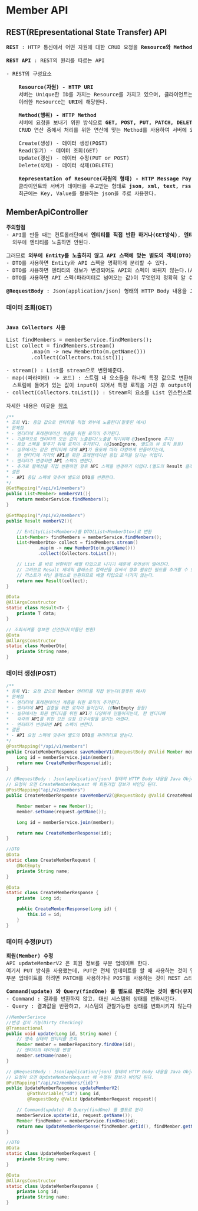 # Member API
## REST(REpresentational State Transfer) API
<pre>
<b>REST</b> : HTTP 통신에서 어떤 자원에 대한 CRUD 요청을 <b>Resource와 Method로 표현</b>하여 특정한 형태(json, xml)로 전달하는 방식

<b>REST API</b> : REST의 원리를 따르는 API

- REST의 구성요소

    <b>Resource(자원) - HTTP URI</b>
    서버는 Unique한 ID를 가지는 Resource를 가지고 있으며, 클라이언트는 이러한 Resource에 요청을 보낸다.
    이러한 Resource는 <b>URI</b>에 해당한다.

    <b>Method(행위) - HTTP Method</b>
    서버에 요청을 보내기 위한 방식으로 <b>GET, POST, PUT, PATCH, DELETE</b>가 있다.
    CRUD 연산 중에서 처리를 위한 연산에 맞는 Method를 사용하여 서버에 요청을 보내야 한다.

    Create(생성) - 데이터 생성(POST)
    Read(읽기) - 데이터 조회(GET)
    Update(갱신) - 데이터 수정(PUT or POST)
    Delete(삭제) - 데이터 삭제(DELETE)

    <b>Representation of Resource(자원의 형태) - HTTP Message Pay Load</b>
    클라이언트와 서버가 데이터를 주고받는 형태로 <b>json, xml, text, rss</b> 등이 있다.
    최근에는 Key, Value를 활용하는 json을 주로 사용한다.
</pre>
## MemberApiController
<pre>
<b>주의할점</b>
- API를 만들 때는 컨트롤러단에서 <b>엔티티를 직접 반환 하거나(GET방식)</b>, <b>엔티티를 파라미터로 받아서(POST방식)</b> 
  외부에 엔티티를 노출하면 안된다.

그러므로 <b>외부에 Entity를 노출하지 않고 API 스팩에 맞는 별도의 객체(DTO)를 만드는것</b>이 좋다.
- DTO를 사용하면 Entity와 API 스펙을 명확하게 분리할 수 있다.
- DTO를 사용하면 엔티티의 정보가 변경되어도 API의 스펙이 바뀌지 않는다.(API에 영향이 없다)
- DTO를 사용하면 API 스펙(파라미터로 넘어오는 값)이 무엇인지 정확히 알 수 있다.

<b>@RequestBody</b> : Json(application/json) 형태의 HTTP Body 내용을 Java Object 로 변환시켜주는 역할
</pre>
### 데이터 조회(GET)
<pre>

<b>Java Collectors 사용</b>

List<Member> findMembers = memberService.findMembers();
List<MemberDto> collect = findMembers.stream()
        .map(m -> new MemberDto(m.getName()))
        .collect(Collectors.toList());

- stream() : List를 stream으로 변환해준다.
- map((파라미터) -> 코드) : 스트림 내 요소들을 하나씩 특정 값으로 변환해준다(람다식 이용)
  스트림에 들어가 있는 값이 input이 되어서 특정 로직을 거친 후 output이 되어 리턴되는 새로운 스트림에 담기게 된다.
- collect(Collectors.toList()) : Stream의 요소를 List 인스턴스로 반환해준다.

자세한 내용은 이곳을 <a href="https://wakestand.tistory.com/419">참조</a>
</pre>
```java
/**
* 조회 V1: 응답 값으로 엔티티를 직접 외부에 노출한다(잘못된 예시)
* 문제점
* - 엔티티에 프레젠테이션 계층을 위한 로직이 추가된다.
* - 기본적으로 엔티티의 모든 값이 노출된다(노출을 막기위해 @JsonIgnore 추가)
* - 응답 스펙을 맞추기 위해 로직이 추가된다. (@JsonIgnore, 별도의 뷰 로직 등등)
* - 실무에서는 같은 엔티티에 대해 API가 용도에 따라 다양하게 만들어지는데,
*   한 엔티티에 각각의 API를 위한 프레젠테이션 응답 로직을 담기는 어렵다.
* - 엔티티가 변경되면 API 스펙이 변한다.
* - 추가로 컬렉션을 직접 반환하면 항후 API 스펙을 변경하기 어렵다.(별도의 Result 클래스생성으로 해결)
* 결론
* - API 응답 스펙에 맞추어 별도의 DTO를 반환한다.
*/
@GetMapping("/api/v1/members")
public List<Member> membersV1(){
    return memberService.findMembers();
}

@GetMapping("/api/v2/members")
public Result memberV2(){

    // Entity(List<Member>)를 DTO(List<MemberDto>)로 변환
    List<Member> findMembers = memberService.findMembers();
    List<MemberDto> collect = findMembers.stream()
            .map(m -> new MemberDto(m.getName()))
            .collect(Collectors.toList());

    // List 를 바로 반환하면 배열 타입으로 나가기 때문에 유연성이 떨어진다.
    // 그러므로 Result 제네릭 클래스로 컬렉션을 감싸서 향후 필요한 필드를 추가할 수 있다.
    // 리스트가 아닌 클래스로 반환되므로 배열 타입으로 나가지 않는다.
    return new Result(collect);
}

@Data
@AllArgsConstructor
static class Result<T> {
    private T data;
}

// 조회시켜줄 정보만 선언한다(이름만 반환)
@Data
@AllArgsConstructor
static class MemberDto{
    private String name;
}
```
### 데이터 생성(POST)
```java
/**
* 등록 V1: 요청 값으로 Member 엔티티를 직접 받는다(잘못된 예시)
* 문제점
* - 엔티티에 프레젠테이션 계층을 위한 로직이 추가된다.
* - 엔티티에 API 검증을 위한 로직이 들어간다. (@NotEmpty 등등)
* - 실무에서는 회원 엔티티를 위한 API가 다양하게 만들어지는데, 한 엔티티에
*   각각의 API를 위한 모든 요청 요구사항을 담기는 어렵다.
* - 엔티티가 변경되면 API 스펙이 변한다.
* 결론
* - API 요청 스펙에 맞추어 별도의 DTO를 파라미터로 받는다.
*/
@PostMapping("/api/v1/members")
public CreateMemberResponse saveMemberV1(@RequestBody @Valid Member member){
    Long id = memberService.join(member);
    return new CreateMemberResponse(id);
}

// @RequestBody : Json(application/json) 형태의 HTTP Body 내용을 Java Object 로 변환시켜주는 역할
// 요청이 오면 CreateMemberRequest 에 회원가입 정보가 바인딩 된다.
@PostMapping("api/v2/members")
public CreateMemberResponse saveMemberV2(@RequestBody @Valid CreateMemberRequest request){

    Member member = new Member();
    member.setName(request.getName());

    Long id = memberService.join(member);

    return new CreateMemberResponse(id);
}

//DTO
@Data
static class CreateMemberRequest {
    @NotEmpty
    private String name;
}

@Data
static class CreateMemberResponse {
    private  Long id;

    public CreateMemberResponse(Long id) {
        this.id = id;
    }
}
```
### 데이터 수정(PUT)
<pre>
<b>회원(Member) 수정</b>
API updateMemberV2 은 회원 정보를 부분 업데이트 한다.
여기서 PUT 방식을 사용했는데, PUT은 전체 업데이트를 할 때 사용하는 것이 맞다.
부분 업데이트를 하려면 PATCH를 사용하거나 POST를 사용하는 것이 REST 스타일에 맞다.

<b>Command(update) 와 Query(findOne) 를 별도로 분리하는 것이 좋다(유지보수성의 증대)</b>
- Command : 결과를 반환하지 않고, 대신 시스템의 상태를 변화시킨다.
- Query : 결과값을 반환하고, 시스템의 관찰가능한 상태를 변화시키지 않는다. 따라서 부작용에서 자유롭다.
</pre>
```java
//MemberSerivce
//변경 감지 기능(Dirty Checking)
@Transactional
public void update(Long id, String name) {
    // 영속 상태의 엔티티를 조회
    Member member = memberRepository.findOne(id);
    // 엔티티의 데이터를 변경
    member.setName(name);
}
```
```java
// @RequestBody : Json(application/json) 형태의 HTTP Body 내용을 Java Object 로 변환시켜주는 역할
// 요청이 오면 UpdateMemberRequest 에 수정된 정보가 바인딩 된다.
@PutMapping("/api/v2/members/{id}")
public UpdateMemberResponse updateMemberV2(
        @PathVariable("id") Long id,
        @RequestBody @Valid UpdateMemberRequest request){

    // Command(update) 와 Query(findOne) 를 별도로 분리
    memberService.update(id, request.getName());
    Member findMember = memberService.findOne(id);
    return new UpdateMemberResponse(findMember.getId(), findMember.getName());
}

//DTO
@Data
static class UpdateMemberRequest {
    private String name;
}

@Data
@AllArgsConstructor
static class UpdateMemberResponse {
    private Long id;
    private String name;
}
```
